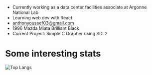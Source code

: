 
- Currently working as a data center facilities associate at Argonne National Lab
- Learning web dev with React
- anthonyoussef03@gmail.com
- 1996 Mazda Miata Brilliant Black
- Current Project: Simple C Grapher using SDL2








# Some interesting stats

![Top Langs](https://github-readme-stats.vercel.app/api/top-langs/?username=anyoussef&layout=compact&langs_count=8&theme=default)
